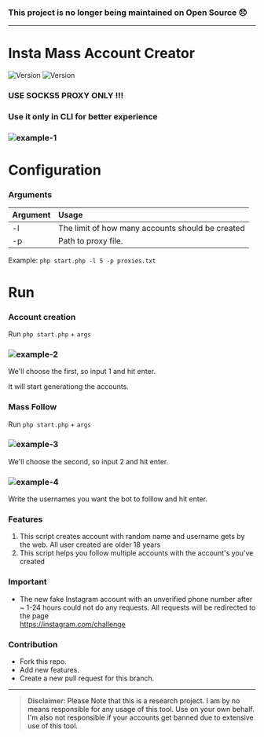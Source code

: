 ### This project is no longer being maintained on Open Source 😞
---

# Insta Mass Account Creator
![Version](https://img.shields.io/badge/version-0.1-brightgreen.svg?style=flat-square)
![Version](https://img.shields.io/badge/release-stable-green.svg?style=flat-square)

### USE SOCKS5 PROXY ONLY !!!

### Use it only in CLI for better experience

### ![example-1](/examples/assets/account_created.png)

# Configuration

### Arguments

| Argument             | Usage                                             |
| :------------------- | :-------------------------------------------------|
| -l                   | The limit of how many accounts should be created  |
| -p                   | Path to proxy file.                               |

Example: `php start.php -l 5 -p proxies.txt`

# Run

### Account creation

Run `php start.php` + `args`

### ![example-2](/examples/assets/choose_feature.png)

We'll choose the first, so input 1 and hit enter.

It will start generationg the accounts.


### Mass Follow

Run `php start.php` + `args`

### ![example-3](/examples/assets/choose_feature.png)

We'll choose the second, so input 2 and hit enter.

### ![example-4](/examples/assets/follow_accounts.png)

Write the usernames you want the bot to folllow and hit enter.

### Features
1) This script creates account with random name and username gets by the web. All user created are older 18 years
2) This script helps you follow multiple accounts with the account's you've created


### Important
-  The new fake Instagram account with an unverified phone number after ~ 1-24 hours could not do any requests. All requests will be redirected to the page           
<a href="https://instagram.com/challenge">https://instagram.com/challenge</a>

### Contribution
- Fork this repo.
- Add new features.
- Create a new pull request for this branch.

---

> **Disclaimer**<a name="disclaimer" />: Please Note that this is a research project. I am by no means responsible for any usage of this tool. Use on your own behalf. I'm also not responsible if your accounts get banned due to extensive use of this tool.
